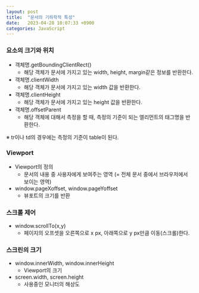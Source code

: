```yaml
---
layout: post
title:  "문서의 기하학적 특성"
date:   2023-04-28 10:07:33 +0900
categories: JavaScript
---
```


### 요소의 크기와 위치

- 객체명.getBoundingClientRect()
    - 해당 객체가 문서에 가지고 있는 width, height, margin같은 정보를 반환한다.
- 객체명.clientWidth
    - 해당 객체가 문서에 가지고 있는 width 값을 반환한다.
- 객체명.clientHeight
    - 해당 객체가 문서에 가지고 있는 height 값을 반환한다.
- 객체명.offsetParent
    - 해당 객체에 대해서 측정을 할 때, 측정의 기준이 되는 엘리먼트의 태그명을 반환한다.

※ tr이나 td의 경우에는 측정의 기준이 table이 된다.

### Viewport

- Viewport의 정의
    - 문서의 내용 중 사용자에게 보여주는 영역 (= 전체 문서 중에서 브라우저에서 보이는 영역)
- window.pageXoffset, window.pageYoffset
    - 뷰포트의 크기를 반환

### 스크롤 제어

- window.scrollTo(x,y)
    - 페이지의 오프셋을 오른쪽으로 x px, 아래쪽으로 y px만큼 이동(스크롤)한다.

### 스크린의 크기

- window.innerWidth, window.innerHeight
    - Viewport의 크기
- screen.width, screen.height
    - 사용중인 모니터의 해상도
